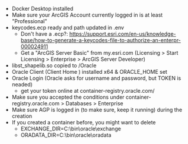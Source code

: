 - Docker Desktop installed
- Make sure your ArcGIS Account currently logged in is at least "Professional"
- keycodes.ecp ready and path updated in .env
    - Don't have a .ecp?: https://support.esri.com/en-us/knowledge-base/how-to-generate-a-keycodes-file-to-authorize-an-enterpr-000024911
    - Get a "ArcGIS Server Basic" from my.esri.com (Licensing > Start Licensing > Enterprise > ArcGIS Server Developer)
- libst_shapelib.so copied to /Oracle
- Oracle Client (Client Home ) installed x64 & ORACLE_HOME set
- Oracle Login (Oracle asks for username and password, but TOKEN is neaded)
    -   get your token online at container-registry.oracle.com/
- Make sure you accepted the conditions under container-registry.oracle.com > Databases > Enterprise
- Make sure AGP is logged in (to make sure, keep it running) during the creation
- If you created a container before, you might want to delete
    - EXCHANGE_DIR=C:\\bin\\oracle\\exchange
    - ORADATA_DIR=C:\\bin\\oracle\\oradata

